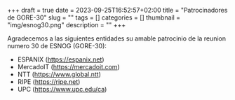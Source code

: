 +++ 
draft = true
date = 2023-09-25T16:52:57+02:00
title = "Patrocinadores de GORE-30"
slug = "" 
tags = []
categories = []
thumbnail = "img/esnog30.png"
description = ""
+++

Agradecemos a las siguientes entidades su amable patrocinio de la reunion numero 30 de ESNOG (GORE-30):

- ESPANIX (https://espanix.net)
- MercadoIT (https://mercadoit.com)
- NTT  (https://www.global.ntt)
- RIPE  (https://ripe.net)     
- UPC (https://www.upc.edu/ca)
